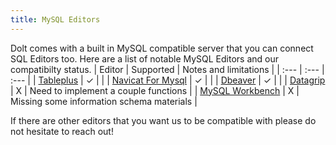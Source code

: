 ```yaml
---
title: MySQL Editors
---
```


Dolt comes with a built in MySQL compatible server that you can connect SQL Editors too. Here are a list of notable MySQL Editors and our compatibilty status. 
| Editor | Supported | Notes and limitations |
| :--- | :--- | :--- |
| [Tableplus](https://tableplus.com/) | ✓ |  |
| [Navicat For Mysql](https://www.navicat.com/en/products/navicat-for-mysql) | ✓ |  |
| [Dbeaver](https://dbeaver.io/) | ✓ |  |
| [Datagrip](https://www.jetbrains.com/datagrip/) | X | Need to implement a couple functions |
| [MySQL Workbench](https://www.mysql.com/products/workbench/) | X | Missing some information schema materials |

If there are other editors that you want us to be compatible with please do not hesitate to reach out!
